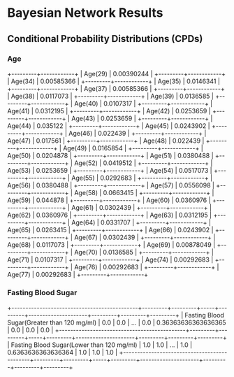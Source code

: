 # Bayesian Network Results

## Conditional Probability Distributions (CPDs)

### Age
+---------+------------+
| Age(29) | 0.00390244 |
+---------+------------+
| Age(34) | 0.00585366 |
+---------+------------+
| Age(35) | 0.0146341  |
+---------+------------+
| Age(37) | 0.00585366 |
+---------+------------+
| Age(38) | 0.0117073  |
+---------+------------+
| Age(39) | 0.0136585  |
+---------+------------+
| Age(40) | 0.0107317  |
+---------+------------+
| Age(41) | 0.0312195  |
+---------+------------+
| Age(42) | 0.0253659  |
+---------+------------+
| Age(43) | 0.0253659  |
+---------+------------+
| Age(44) | 0.035122   |
+---------+------------+
| Age(45) | 0.0243902  |
+---------+------------+
| Age(46) | 0.022439   |
+---------+------------+
| Age(47) | 0.017561   |
+---------+------------+
| Age(48) | 0.022439   |
+---------+------------+
| Age(49) | 0.0165854  |
+---------+------------+
| Age(50) | 0.0204878  |
+---------+------------+
| Age(51) | 0.0380488  |
+---------+------------+
| Age(52) | 0.0419512  |
+---------+------------+
| Age(53) | 0.0253659  |
+---------+------------+
| Age(54) | 0.0517073  |
+---------+------------+
| Age(55) | 0.0292683  |
+---------+------------+
| Age(56) | 0.0380488  |
+---------+------------+
| Age(57) | 0.0556098  |
+---------+------------+
| Age(58) | 0.0663415  |
+---------+------------+
| Age(59) | 0.044878   |
+---------+------------+
| Age(60) | 0.0360976  |
+---------+------------+
| Age(61) | 0.0302439  |
+---------+------------+
| Age(62) | 0.0360976  |
+---------+------------+
| Age(63) | 0.0312195  |
+---------+------------+
| Age(64) | 0.0331707  |
+---------+------------+
| Age(65) | 0.0263415  |
+---------+------------+
| Age(66) | 0.0243902  |
+---------+------------+
| Age(67) | 0.0302439  |
+---------+------------+
| Age(68) | 0.0117073  |
+---------+------------+
| Age(69) | 0.00878049 |
+---------+------------+
| Age(70) | 0.0136585  |
+---------+------------+
| Age(71) | 0.0107317  |
+---------+------------+
| Age(74) | 0.00292683 |
+---------+------------+
| Age(76) | 0.00292683 |
+---------+------------+
| Age(77) | 0.00292683 |
+---------+------------+

### Fasting Blood Sugar
+---------------------------------------------+---------+---------+-----+---------+---------------------+---------+---------+---------+
| Fasting Blood Sugar(Greater than 120 mg/ml) | 0.0     | 0.0     | ... | 0.0     | 0.36363636363636365 | 0.0     | 0.0     | 0.0     |
+---------------------------------------------+---------+---------+-----+---------+---------------------+---------+---------+---------+
| Fasting Blood Sugar(Lower than 120 mg/ml)   | 1.0     | 1.0     | ... | 1.0     | 0.6363636363636364  | 1.0     | 1.0     | 1.0     |
+---------------------------------------------+---------+---------+-----+---------+---------------------+---------+---------+---------+
